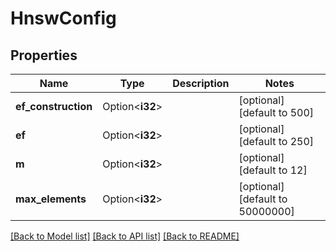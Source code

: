 # HnswConfig

## Properties

Name | Type | Description | Notes
------------ | ------------- | ------------- | -------------
**ef_construction** | Option<**i32**> |  | [optional][default to 500]
**ef** | Option<**i32**> |  | [optional][default to 250]
**m** | Option<**i32**> |  | [optional][default to 12]
**max_elements** | Option<**i32**> |  | [optional][default to 50000000]

[[Back to Model list]](../README.md#documentation-for-models) [[Back to API list]](../README.md#documentation-for-api-endpoints) [[Back to README]](../README.md)


